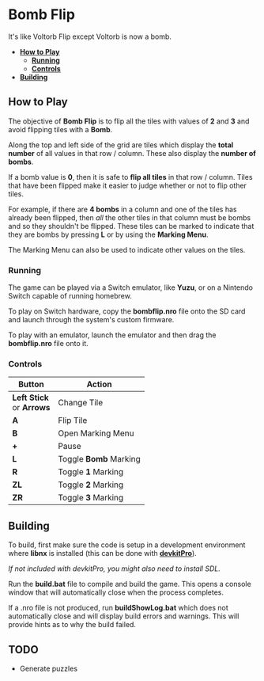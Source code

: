 # Bomb Flip
It's like Voltorb Flip except Voltorb is now a bomb.

- [**How to Play**](#how-to-play) 
    - [**Running**](#running)
    - [**Controls**](#controls)
- [**Building**](#building)

## How to Play
The objective of **Bomb Flip** is to flip all the tiles with values of **2** and **3**
and avoid flipping tiles with a **Bomb**.

Along the top and left side of the grid are tiles which display the **total number**
of all values in that row / column. These also display the **number of bombs**.

If a bomb value is **0**, then it is safe to **flip all tiles** in that row / column.
Tiles that have been flipped make it easier to judge whether or not to flip
other tiles.

For example, if there are **4 bombs** in a column and one of the tiles has
already been flipped, then *all* the other tiles in that column must be bombs
and so they shouldn't be flipped. These tiles can be marked to indicate
that they are bombs by pressing **L** or by using the **Marking Menu**.

The Marking Menu can also be used to indicate other values on the tiles.

### Running
The game can be played via a Switch emulator, like **Yuzu**, or on a Nintendo
Switch capable of running homebrew.

To play on Switch hardware, copy the **bombflip.nro** file onto the SD card
and launch through the system's custom firmware.

To play with an emulator, launch the emulator and then drag the **bombflip.nro**
file onto it.

### Controls

| Button | Action |
| --- | --- |
| **Left Stick**<br>or **Arrows** | Change Tile |
| **A** | Flip Tile |
| **B** | Open Marking Menu |
| **+** | Pause |
| **L** | Toggle **Bomb** Marking |
| **R** | Toggle **1** Marking |
| **ZL** | Toggle **2** Marking |
| **ZR** | Toggle **3** Marking |

## Building
To build, first make sure the code is setup in a development
environment where **libnx** is installed (this can be done with
[**devkitPro**](https://devkitpro.org/wiki/Getting_Started)).

*If not included with devkitPro, you might also need to install SDL.*

Run the **build.bat** file to compile and build the game. This
opens a console window that will automatically close when the process
completes.

If a .nro file is not produced, run **buildShowLog.bat** which does not
automatically close and will display build errors and warnings. This
will provide hints as to why the build failed.

## TODO
 - Generate puzzles
